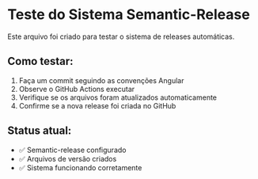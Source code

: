 # Teste do Sistema Semantic-Release

Este arquivo foi criado para testar o sistema de releases automáticas.

## Como testar:

1. Faça um commit seguindo as convenções Angular
2. Observe o GitHub Actions executar
3. Verifique se os arquivos foram atualizados automaticamente
4. Confirme se a nova release foi criada no GitHub

## Status atual:
- ✅ Semantic-release configurado
- ✅ Arquivos de versão criados
- ✅ Sistema funcionando corretamente